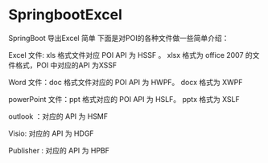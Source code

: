 # SpringbootExcel
SpringBoot 导出Excel 简单
下面是对POI的各种文件做一些简单介绍：

Excel 文件: xls 格式文件对应 POI API 为 HSSF 。 xlsx 格式为 office 2007 的文件格式，POI 中对应的API 为XSSF

Word 文件：doc 格式文件对应的 POI API 为 HWPF。 docx 格式为 XWPF

powerPoint 文件：ppt 格式对应的 POI API 为 HSLF。 pptx 格式为 XSLF

outlook ：对应的 API 为 HSMF

Visio: 对应的 API 为 HDGF

Publisher : 对应的 API 为 HPBF
